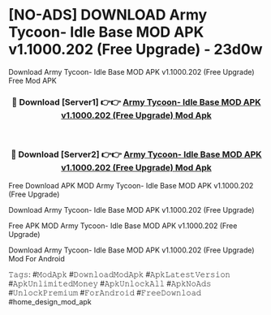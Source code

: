 # [NO-ADS] DOWNLOAD Army Tycoon- Idle Base MOD APK v1.1000.202 (Free Upgrade) - 23d0w
Download Army Tycoon- Idle Base MOD APK v1.1000.202 (Free Upgrade) Free Mod APK

<div align="center">
<h3>🔴 Download [Server1] 👉👉 <a href="https://apk-comot.site?title=Army_Tycoon-_Idle_Base_MOD_APK_v1.1000.202_(Free_Upgrade)">Army Tycoon- Idle Base MOD APK v1.1000.202 (Free Upgrade) Mod Apk</a></h3><br>

<h3>🔴 Download [Server2] 👉👉 <a href="https://apk-comot.site?title=Army_Tycoon-_Idle_Base_MOD_APK_v1.1000.202_(Free_Upgrade)">Army Tycoon- Idle Base MOD APK v1.1000.202 (Free Upgrade) Mod Apk</a></h3>
</div>


Free Download APK MOD Army Tycoon- Idle Base MOD APK v1.1000.202 (Free Upgrade)

Download Army Tycoon- Idle Base MOD APK v1.1000.202 (Free Upgrade) 

Free APK MOD Army Tycoon- Idle Base MOD APK v1.1000.202 (Free Upgrade) 

Download Army Tycoon- Idle Base MOD APK v1.1000.202 (Free Upgrade) Mod For Android

𝚃𝚊𝚐𝚜: #𝙼𝚘𝚍𝙰𝚙𝚔 #𝙳𝚘𝚠𝚗𝚕𝚘𝚊𝚍𝙼𝚘𝚍𝙰𝚙𝚔 #𝙰𝚙𝚔𝙻𝚊𝚝𝚎𝚜𝚝𝚅𝚎𝚛𝚜𝚒𝚘𝚗 #𝙰𝚙𝚔𝚄𝚗𝚕𝚒𝚖𝚒𝚝𝚎𝚍𝙼𝚘𝚗𝚎𝚢 #𝙰𝚙𝚔𝚄𝚗𝚕𝚘𝚌𝚔𝙰𝚕𝚕 #𝙰𝚙𝚔𝙽𝚘𝙰𝚍𝚜 #𝚄𝚗𝚕𝚘𝚌𝚔𝙿𝚛𝚎𝚖𝚒𝚞𝚖 #𝙵𝚘𝚛𝙰𝚗𝚍𝚛𝚘𝚒𝚍 #𝙵𝚛𝚎𝚎𝙳𝚘𝚠𝚗𝚕𝚘𝚊𝚍 #home_design_mod_apk
